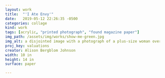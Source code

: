 ```yaml
---
layout: work
title:  "'I Ate Envy'"
date:   2019-05-12 22:26:35 -0500
categories: collage
kind: work
tags: [acrylic, "printed photograph", "found magazine paper"]
img_path: /assets/img/works/show-me-green.jpg
img_alt: a disjointed image with a photograph of a plus-size woman overpainted with blue cut and scattered with a bit of green revealed where her mouth might be
proj_key: valuations
creator: Alison Bergblom Johnson
width: 10 in
height: 14 in
surface: paper

---
```

